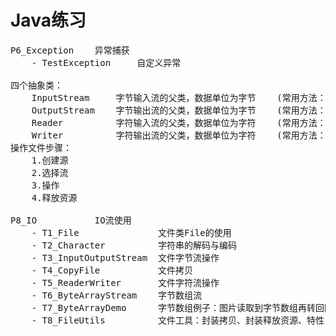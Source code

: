 <h1>Java练习</h1>

<pre>
P6_Exception    异常捕获
    - TestException     自定义异常

四个抽象类：
    InputStream     字节输入流的父类，数据单位为字节    (常用方法：read、close)
    OutputStream    字节输出流的父类，数据单位为字节    (常用方法：write、flush、close)
    Reader          字符输入流的父类，数据单位为字符    (常用方法：read、close)
    Writer          字符输出流的父类，数据单位为字符    (常用方法：write、flush、close)
操作文件步骤：
    1.创建源
    2.选择流
    3.操作
    4.释放资源

P8_IO           IO流使用
    - T1_File               文件类File的使用
    - T2_Character          字符串的解码与编码
    - T3_InputOutputStream  文件字节流操作
    - T4_CopyFile           文件拷贝
    - T5_ReaderWriter       文件字符流操作
    - T6_ByteArrayStream    字节数组流
    - T7_ByteArrayDemo      字节数组例子：图片读取到字节数组再转回图片
    - T8_FileUtils          文件工具：封装拷贝、封装释放资源、特性：释放资源 try...with...resource
    
    

</pre>